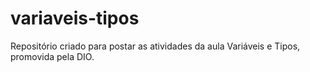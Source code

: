 # variaveis-tipos
Repositório criado para postar as atividades da aula Variáveis e Tipos, promovida pela DIO.
